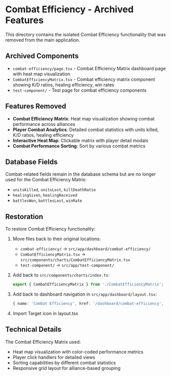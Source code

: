 # Combat Efficiency - Archived Features

This directory contains the isolated Combat Efficiency functionality that was removed from the main application.

## Archived Components

- `combat-efficiency/page.tsx` - Combat Efficiency Matrix dashboard page with heat map visualization
- `CombatEfficiencyMatrix.tsx` - Combat efficiency matrix component showing K/D ratios, healing efficiency, win rates
- `test-component/` - Test page for combat efficiency components

## Features Removed

- **Combat Efficiency Matrix**: Heat map visualization showing combat performance across alliances
- **Player Combat Analytics**: Detailed combat statistics with units killed, K/D ratios, healing efficiency
- **Interactive Heat Map**: Clickable matrix with player detail modals
- **Combat Performance Sorting**: Sort by various combat metrics

## Database Fields

Combat-related fields remain in the database schema but are no longer used for the Combat Efficiency Matrix:
- `unitsKilled`, `unitsLost`, `killDeathRatio` 
- `healingGiven`, `healingReceived`
- `battlesWon`, `battlesLost`, `winRate`

## Restoration

To restore Combat Efficiency functionality:

1. Move files back to their original locations:
   - `combat-efficiency/` → `src/app/dashboard/combat-efficiency/`
   - `CombatEfficiencyMatrix.tsx` → `src/components/charts/CombatEfficiencyMatrix.tsx`
   - `test-component/` → `src/app/test-component/`

2. Add back to `src/components/charts/index.ts`:
   ```typescript
   export { CombatEfficiencyMatrix } from './CombatEfficiencyMatrix';
   ```

3. Add back to dashboard navigation in `src/app/dashboard/layout.tsx`:
   ```typescript
   { name: 'Combat Efficiency', href: '/dashboard/combat-efficiency', icon: Target }
   ```

4. Import Target icon in layout.tsx

## Technical Details

The Combat Efficiency Matrix used:
- Heat map visualization with color-coded performance metrics
- Player click handlers for detailed views
- Sorting capabilities by different combat statistics
- Responsive grid layout for alliance-based grouping